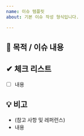```yaml
---
name: 이슈 템플릿
about: 기본 이슈 작성 형식입니다.

---
```


<!-- Title convention
Format → <Type>: <서술> 예)[Feat] : 카카오로그인 구현
Type : Label 중 대표성을 띄는 것 하나를 선택
서술 : 첫 글자는 대문자.
-->
## 📌 목적 / 이슈 내용

## ✔ 체크 리스트
- [ ] 내용

## 💡 비고
- (참고 사항 및 레퍼런스)
- 내용
